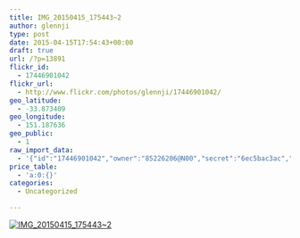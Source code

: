 ```yaml
---
title: IMG_20150415_175443~2
author: glennji
type: post
date: 2015-04-15T17:54:43+00:00
draft: true
url: /?p=13891
flickr_id:
  - 17446901042
flickr_url:
  - http://www.flickr.com/photos/glennji/17446901042/
geo_latitude:
  - -33.873409
geo_longitude:
  - 151.187636
geo_public:
  - 1
raw_import_data:
  - '{"id":"17446901042","owner":"85226206@N00","secret":"6ec5bac3ac","server":"7715","farm":8,"title":"IMG_20150415_175443~2","ispublic":0,"isfriend":0,"isfamily":0,"description":{"_content":""},"dateupload":"1431164297","lastupdate":"1431164307","datetaken":"2015-04-15 17:54:43","datetakengranularity":"0","datetakenunknown":"0","ownername":"glennji","tags":"","machine_tags":"","originalsecret":"72788595df","originalformat":"jpg","latitude":"-33.873409","longitude":"151.187636","accuracy":"16","context":0,"place_id":"l.QVuZdTVLuv9sjv1A","woeid":"26198452","geo_is_family":0,"geo_is_friend":0,"geo_is_contact":0,"geo_is_public":0,"media":"photo","media_status":"ready","url_o":"https://farm8.staticflickr.com/7715/17446901042_72788595df_o.jpg","height_o":"3120","width_o":"4208"}'
price_table:
  - 'a:0:{}'
categories:
  - Uncategorized

---
```

<p class="flickr-image">
  <a href="http://www.flickr.com/photos/glennji/17446901042/" class="flickr-link"><img src="http://i2.wp.com/glennji.com/wp-content/uploads/2015/04/17446901042_72788595df_o.jpg?fit=1024%2C1024" width="" height="" alt="IMG_20150415_175443~2" class="keyring-img" /></a>
</p>
